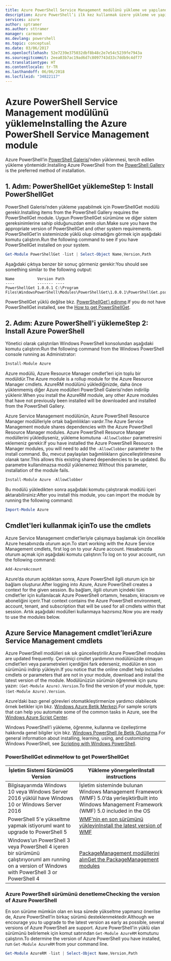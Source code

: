 ```yaml
---
title: Azure PowerShell Service Management modülünü yükleme ve yapılandırma | Microsoft Docs
description: Azure PowerShell’i ilk kez kullanmak üzere yükleme ve yapılandırma.
services: azure
author: sptramer
ms.author: sttramer
manager: carmonm
ms.devlang: powershell
ms.topic: conceptual
ms.date: 03/06/2017
ms.openlocfilehash: 52e7239e375032dbf8b48c2e7e54c5239fe7943a
ms.sourcegitcommit: 2eea03b7ac19ad6d7c8097743d33c7ddb9c4df77
ms.translationtype: HT
ms.contentlocale: tr-TR
ms.lasthandoff: 06/06/2018
ms.locfileid: "34822117"
---
```

# <a name="installing-the-azure-powershell-service-management-module"></a><span data-ttu-id="71f43-103">Azure PowerShell Service Management modülünü yükleme</span><span class="sxs-lookup"><span data-stu-id="71f43-103">Installing the Azure PowerShell Service Management module</span></span>

<span data-ttu-id="71f43-104">Azure PowerShell’in [PowerShell Galerisi](https://www.powershellgallery.com/)’nden yüklenmesi, tercih edilen yükleme yöntemidir.</span><span class="sxs-lookup"><span data-stu-id="71f43-104">Installing Azure PowerShell from the [PowerShell Gallery](https://www.powershellgallery.com/) is the preferred method of installation.</span></span>

## <a name="step-1-install-powershellget"></a><span data-ttu-id="71f43-105">1. Adım: PowerShellGet yükleme</span><span class="sxs-lookup"><span data-stu-id="71f43-105">Step 1: Install PowerShellGet</span></span>

<span data-ttu-id="71f43-106">PowerShell Galerisi’nden yükleme yapabilmek için PowerShellGet modülü gerekir.</span><span class="sxs-lookup"><span data-stu-id="71f43-106">Installing items from the PowerShell Gallery requires the PowerShellGet module.</span></span> <span data-ttu-id="71f43-107">Uygun PowerShellGet sürümüne ve diğer sistem gereksinimlerine sahip olduğunuzdan emin olun.</span><span class="sxs-lookup"><span data-stu-id="71f43-107">Make sure you have the appropriate version of PowerShellGet and other system requirements.</span></span> <span data-ttu-id="71f43-108">PowerShellGet’in sisteminizde yüklü olup olmadığını görmek için aşağıdaki komutu çalıştırın.</span><span class="sxs-lookup"><span data-stu-id="71f43-108">Run the following command to see if you have PowerShellGet installed on your system.</span></span>

```powershell
Get-Module PowerShellGet -list | Select-Object Name,Version,Path
```

<span data-ttu-id="71f43-109">Aşağıdaki çıktıya benzer bir sonuç görmeniz gerekir:</span><span class="sxs-lookup"><span data-stu-id="71f43-109">You should see something similar to the following output:</span></span>

```
Name          Version Path
----          ------- ----
PowerShellGet 1.0.0.1 C:\Program Files\WindowsPowerShell\Modules\PowerShellGet\1.0.0.1\PowerShellGet.psd1
```

<span data-ttu-id="71f43-110">PowerShellGet yüklü değilse bkz. [PowerShellGet’i edinme](#how-to-get-powershellget).</span><span class="sxs-lookup"><span data-stu-id="71f43-110">If you do not have PowerShellGet installed, see the [How to get PowerShellGet](#how-to-get-powershellget).</span></span>

## <a name="step-2-install-azure-powershell"></a><span data-ttu-id="71f43-111">2. Adım: Azure PowerShell'i yükleme</span><span class="sxs-lookup"><span data-stu-id="71f43-111">Step 2: Install Azure PowerShell</span></span>

<span data-ttu-id="71f43-112">Yönetici olarak çalıştırılan Windows PowerShell konsolundan aşağıdaki komutu çalıştırın:</span><span class="sxs-lookup"><span data-stu-id="71f43-112">Run the following command from the Windows PowerShell console running as Administrator:</span></span>

```powershell
Install-Module Azure
```

<span data-ttu-id="71f43-113">Azure modülü, Azure Resource Manager cmdlet’leri için toplu bir modüldür.</span><span class="sxs-lookup"><span data-stu-id="71f43-113">The Azure module is a rollup module for the Azure Resource Manager cmdlets.</span></span> <span data-ttu-id="71f43-114">AzureRM modülünü yüklediğinizde, daha önce yüklenmemiş diğer Azure modülleri PowerShell Galerisi’nden indirilip yüklenir.</span><span class="sxs-lookup"><span data-stu-id="71f43-114">When you install the AzureRM module, any other Azure modules that have not previously been installed will be downloaded and installed from the PowerShell Gallery.</span></span>

<span data-ttu-id="71f43-115">Azure Service Management modülünün, Azure PowerShell Resource Manager modülleriyle ortak bağımlılıkları vardır.</span><span class="sxs-lookup"><span data-stu-id="71f43-115">The Azure Service Management module shares dependencies with the Azure PowerShell Resource Manager modules.</span></span> <span data-ttu-id="71f43-116">Azure PowerShell Resource Manager modüllerini yüklediyseniz, yükleme komutuna `-AllowClobber` parametresini eklemeniz gerekir.</span><span class="sxs-lookup"><span data-stu-id="71f43-116">If you have installed the Azure PowerShell Resource Manager modules, you will need to add the `-AllowClobber` parameter to the install command.</span></span> <span data-ttu-id="71f43-117">Bu, mevcut paylaşılan bağımlılıkların güncelleştirilmesine olanak tanır.</span><span class="sxs-lookup"><span data-stu-id="71f43-117">This allows this existing shared dependencies to be updated.</span></span> <span data-ttu-id="71f43-118">Bu parametre kullanılmazsa modül yüklenemez.</span><span class="sxs-lookup"><span data-stu-id="71f43-118">Without this parameter, installation of the module fails.</span></span>

```powershell
Install-Module Azure -AllowClobber
```

<span data-ttu-id="71f43-119">Bu modülü yükledikten sonra aşağıdaki komutu çalıştırarak modülü içeri aktarabilirsiniz:</span><span class="sxs-lookup"><span data-stu-id="71f43-119">After you install this module, you can import the module by running the following command:</span></span>

```powershell
Import-Module Azure
```

## <a name="to-use-the-cmdlets"></a><span data-ttu-id="71f43-120">Cmdlet'leri kullanmak için</span><span class="sxs-lookup"><span data-stu-id="71f43-120">To use the cmdlets</span></span>

<span data-ttu-id="71f43-121">Azure Service Management cmdlet’leriyle çalışmaya başlamak için öncelikle Azure hesabınızda oturum açın.</span><span class="sxs-lookup"><span data-stu-id="71f43-121">To start working with the Azure Service Management cmdlets, first log on to your Azure account.</span></span> <span data-ttu-id="71f43-122">Hesabınızda oturum açmak için aşağıdaki komutu çalıştırın:</span><span class="sxs-lookup"><span data-stu-id="71f43-122">To log on to your account, run the following command:</span></span>

```powershell
Add-AzureAccount
```

<span data-ttu-id="71f43-123">Azure’da oturum açıldıktan sonra, Azure PowerShell ilgili oturum için bir bağlam oluşturur.</span><span class="sxs-lookup"><span data-stu-id="71f43-123">After logging into Azure, Azure PowerShell creates a context for the given session.</span></span> <span data-ttu-id="71f43-124">Bu bağlam, ilgili oturum içindeki tüm cmdlet’ler için kullanılacak Azure PowerShell ortamını, hesabını, kiracısını ve aboneliğini içerir.</span><span class="sxs-lookup"><span data-stu-id="71f43-124">That context contains the Azure PowerShell environment, account, tenant, and subscription that will be used for all cmdlets within that session.</span></span> <span data-ttu-id="71f43-125">Artık aşağıdaki modülleri kullanmaya hazırsınız.</span><span class="sxs-lookup"><span data-stu-id="71f43-125">Now you are ready to use the modules below.</span></span>

## <a name="azure-service-management-cmdlets"></a><span data-ttu-id="71f43-126">Azure Service Management cmdlet’leri</span><span class="sxs-lookup"><span data-stu-id="71f43-126">Azure Service Management cmdlets</span></span>

<span data-ttu-id="71f43-127">Azure PowerShell modülleri sık sık güncelleştirilir.</span><span class="sxs-lookup"><span data-stu-id="71f43-127">Azure PowerShell modules are updated frequently.</span></span> <span data-ttu-id="71f43-128">Çevrimiçi cmdlet yardımının modülünüzde olmayan cmdlet’leri veya parametreleri içerdiğini fark ederseniz, modülün en son sürümünü indirip yükleyin.</span><span class="sxs-lookup"><span data-stu-id="71f43-128">If you notice that the online cmdlet help includes cmdlets or parameters that are not in your module, download and install the latest version of the module.</span></span> <span data-ttu-id="71f43-129">Modülünüzün sürümün öğrenmek için şunu yazın: `(Get-Module Azure).Version`.</span><span class="sxs-lookup"><span data-stu-id="71f43-129">To find the version of your module, type: `(Get-Module Azure).Version`.</span></span>

<span data-ttu-id="71f43-130">Azure’daki bazı genel görevleri otomatikleştirmenize yardımcı olabilecek örnek betikler için bkz. [Windows Azure Betik Merkezi](http://www.windowsazure.com/documentation/scripts/).</span><span class="sxs-lookup"><span data-stu-id="71f43-130">For sample scripts that can help you automate some of the common tasks in Azure, see the [Windows Azure Script Center](http://www.windowsazure.com/documentation/scripts/).</span></span>

<span data-ttu-id="71f43-131">Windows PowerShell’i yükleme, öğrenme, kullanma ve özelleştirme hakkında genel bilgiler için bkz. [Windows PowerShell ile Betik Oluşturma](http://go.microsoft.com/fwlink/p/?linkid=320210).</span><span class="sxs-lookup"><span data-stu-id="71f43-131">For general information about installing, learning, using, and customizing Windows PowerShell, see [Scripting with Windows PowerShell](http://go.microsoft.com/fwlink/p/?linkid=320210).</span></span>

### <a name="how-to-get-powershellget"></a><span data-ttu-id="71f43-132">PowerShellGet edinme</span><span class="sxs-lookup"><span data-stu-id="71f43-132">How to get PowerShellGet</span></span>

|<span data-ttu-id="71f43-133">İşletim Sistemi Sürümü</span><span class="sxs-lookup"><span data-stu-id="71f43-133">OS Version</span></span>|<span data-ttu-id="71f43-134">Yükleme yönergeleri</span><span class="sxs-lookup"><span data-stu-id="71f43-134">Install instructions</span></span>|
|---|---|
|<span data-ttu-id="71f43-135">Bilgisayarımda Windows 10 veya Windows Server 2016 yüklü</span><span class="sxs-lookup"><span data-stu-id="71f43-135">I have Windows 10 or Windows Server 2016</span></span>|<span data-ttu-id="71f43-136">İşletim sisteminde bulunan Windows Management Framework (WMF) 5.0’da yerleşiktir</span><span class="sxs-lookup"><span data-stu-id="71f43-136">Built into Windows Management Framework (WMF) 5.0 included in the OS</span></span>|
|<span data-ttu-id="71f43-137">PowerShell 5'e yükseltme yapmak istiyorum</span><span class="sxs-lookup"><span data-stu-id="71f43-137">I want to upgrade to PowerShell 5</span></span>|[<span data-ttu-id="71f43-138">WMF’nin en son sürümünü yükleyin</span><span class="sxs-lookup"><span data-stu-id="71f43-138">Install the latest version of WMF</span></span>](https://www.microsoft.com/en-us/download/details.aspx?id=54616)|
|<span data-ttu-id="71f43-139">Windows’un PowerShell 3 veya PowerShell 4 içeren bir sürümünü çalıştırıyorum</span><span class="sxs-lookup"><span data-stu-id="71f43-139">I am running on a version of Windows with PowerShell 3 or PowerShell 4</span></span>|[<span data-ttu-id="71f43-140">PackageManagement modüllerini alın</span><span class="sxs-lookup"><span data-stu-id="71f43-140">Get the PackageManagement modules</span></span>](http://go.microsoft.com/fwlink/?LinkID=746217)|

<a id="helpmechoose"></a>
### <a name="checking-the-version-of-azure-powershell"></a><span data-ttu-id="71f43-141">Azure PowerShell sürümünü denetleme</span><span class="sxs-lookup"><span data-stu-id="71f43-141">Checking the version of Azure PowerShell</span></span>

<span data-ttu-id="71f43-142">En son sürüme mümkün olan en kısa sürede yükseltme yapmanız önerilse de, Azure PowerShell’in birkaç sürümü desteklenmektedir.</span><span class="sxs-lookup"><span data-stu-id="71f43-142">Although we encourage you to upgrade to the latest version as early as possible, several versions of Azure PowerShell are support.</span></span> <span data-ttu-id="71f43-143">Azure PowerShell'in yüklü olan sürümünü belirlemek için komut satırından `Get-Module AzureRM` komutunu çalıştırın.</span><span class="sxs-lookup"><span data-stu-id="71f43-143">To determine the version of Azure PowerShell you have installed, run `Get-Module AzureRM` from your command line.</span></span>

```powershell
Get-Module AzureRM -list | Select-Object Name,Version,Path
```
